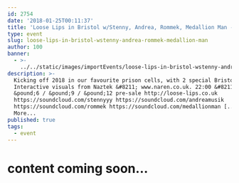 ```yaml
---
id: 2754
date: '2018-01-25T00:11:37'
title: 'Loose Lips in Bristol w/Stenny, Andrea, Rommek, Medallion Man - Loose Lips'
type: event
slug: loose-lips-in-bristol-wstenny-andrea-rommek-medallion-man
author: 100
banner:
  - >-
    ../../static/images/importEvents/loose-lips-in-bristol-wstenny-andrea-rommek-medallion-man/image2754.jpeg
description: >-
  Kicking off 2018 in our favourite prison cells, with 2 special Bristol debuts.
  Interactive visuals from Naztek &#8211; www.naren.co.uk. 22:00 &#8211; 03:00
  &pound;6 / &pound;9 / &pound;12 pre-sale http://loose-lips.co.uk
  https://soundcloud.com/stennyyy https://soundcloud.com/andreamusik
  https://soundcloud.com/rommek https://soundcloud.com/medallionman [...]Read
  More...
published: true
tags:
  - event
---
```

content coming soon...
======================